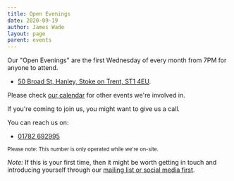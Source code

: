 ```yaml
---
title: Open Evenings
date: 2020-09-19
author: James Wade
layout: page
parent: events
---
```


Our "Open Evenings" are the first Wednesday of every month from 7PM for anyone to attend.

* [50 Broad St, Hanley, Stoke on Trent, ST1 4EU](https://w3w.co/artist.watch.rents).

Please check [our calendar](https://www.google.com/calendar/embed?src=00nfs1crll5qrehok98qmmitlc%40group.calendar.google.com&ctz=Europe/London) for other events we're involved in.

If you're coming to join us, you might want to give us a call.

You can reach us on:

* <a href="tel:01782692995">01782 692995</a>

<small>Please note: This number is only operated while we're on-site.</small>

*Note:* If this is your first time, then it might be worth getting in touch and introducing yourself through our [mailing list or social media first](/contact).
